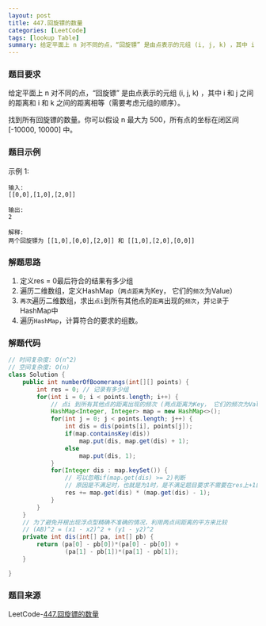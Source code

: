 ```yaml
---
layout: post
title: 447.回旋镖的数量
categories: [LeetCode]
tags: [lookup Table]
summary: 给定平面上 n 对不同的点，“回旋镖” 是由点表示的元组 (i, j, k) ，其中 i 和 j 之间的距离和 i 和 k 之间的距离相等（需要考虑元组的顺序）。
---
```


### 题目要求
给定平面上 n 对不同的点，“回旋镖” 是由点表示的元组 (i, j, k) ，其中 i 和 j 之间的距离和 i 和 k 之间的距离相等（需要考虑元组的顺序）。

找到所有回旋镖的数量。你可以假设 n 最大为 500，所有点的坐标在闭区间 [-10000, 10000] 中。
### 题目示例
示例 1:
```
输入:
[[0,0],[1,0],[2,0]]

输出:
2

解释:
两个回旋镖为 [[1,0],[0,0],[2,0]] 和 [[1,0],[2,0],[0,0]]
```


### 解题思路
1. 定义res = 0最后符合的结果有多少组
1. 遍历二维数组，定义HashMap（`两点距离`为Key， 它们的`频次`为Value）
1. `再次`遍历二维数组，求出`点i`到所有其他点的`距离`出现的`频次`，并`记录`于HashMap中
1. 遍历`HashMap`，计算符合的要求的组数。


### 解题代码
```java
// 时间复杂度: O(n^2)
// 空间复杂度: O(n)
class Solution {
    public int numberOfBoomerangs(int[][] points) {
        int res = 0; // 记录有多少组
        for(int i = 0; i < points.length; i++) {
            // 点i 到所有其他点的距离出现的频次 (两点距离为Key， 它们的频次为Value)
            HashMap<Integer, Integer> map = new HashMap<>();
            for(int j = 0; j < points.length; j++) {
                int dis = dis(points[i], points[j]);
                if(map.containsKey(dis))
                    map.put(dis, map.get(dis) + 1);
                else
                    map.put(dis, 1);
            }
            for(Integer dis : map.keySet()) {
                // 可以忽略if(map.get(dis) >= 2)判断
                // 原因是不满足时，也就是为1时，是不满足题目要求不需要在res上+1的，与record.get(dis) - 1 相乘等于0
                res += map.get(dis) * (map.get(dis) - 1);
            }
        }
    }
    // 为了避免开根出现浮点型精确不准确的情况，利用两点间距离的平方来比较
    // (AB)^2 = (x1 - x2)^2 + (y1 - y2)^2
    private int dis(int[] pa, int[] pb) {
        return (pa[0] - pb[0])*(pa[0] - pb[0]) + 
                (pa[1] - pb[1])*(pa[1] - pb[1]);
    }

}
```

### 题目来源
LeetCode-[447.回旋镖的数量](https://leetcode-cn.com/problems/number-of-boomerangs/)

